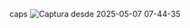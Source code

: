 caps
![Captura desde 2025-05-07 07-44-35](https://github.com/user-attachments/assets/635796b0-ecfd-4696-bfda-08d7bc97e7c7)
